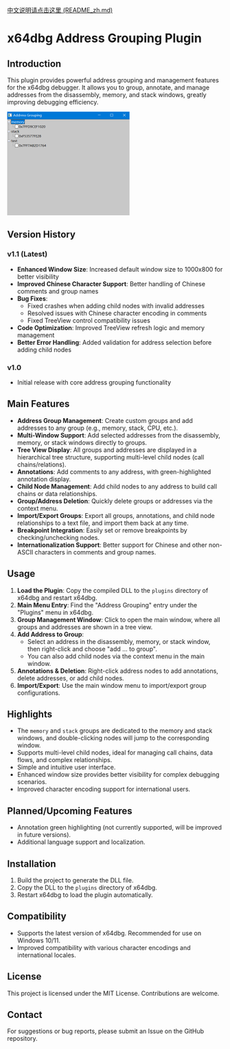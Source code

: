 [中文说明请点击这里 (README_zh.md)](README_zh.md) 

# x64dbg Address Grouping Plugin

## Introduction

This plugin provides powerful address grouping and management features for the x64dbg debugger. It allows you to group, annotate, and manage addresses from the disassembly, memory, and stack windows, greatly improving debugging efficiency.

<img src="./AddressGrouping.png" style="zoom:50%">

## Version History

### v1.1 (Latest)
- **Enhanced Window Size**: Increased default window size to 1000x800 for better visibility
- **Improved Chinese Character Support**: Better handling of Chinese comments and group names
- **Bug Fixes**: 
  - Fixed crashes when adding child nodes with invalid addresses
  - Resolved issues with Chinese character encoding in comments
  - Fixed TreeView control compatibility issues
- **Code Optimization**: Improved TreeView refresh logic and memory management
- **Better Error Handling**: Added validation for address selection before adding child nodes

### v1.0
- Initial release with core address grouping functionality

## Main Features

- **Address Group Management**: Create custom groups and add addresses to any group (e.g., memory, stack, CPU, etc.).
- **Multi-Window Support**: Add selected addresses from the disassembly, memory, or stack windows directly to groups.
- **Tree View Display**: All groups and addresses are displayed in a hierarchical tree structure, supporting multi-level child nodes (call chains/relations).
- **Annotations**: Add comments to any address, with green-highlighted annotation display.
- **Child Node Management**: Add child nodes to any address to build call chains or data relationships.
- **Group/Address Deletion**: Quickly delete groups or addresses via the context menu.
- **Import/Export Groups**: Export all groups, annotations, and child node relationships to a text file, and import them back at any time.
- **Breakpoint Integration**: Easily set or remove breakpoints by checking/unchecking nodes.
- **Internationalization Support**: Better support for Chinese and other non-ASCII characters in comments and group names.

## Usage

1. **Load the Plugin**: Copy the compiled DLL to the `plugins` directory of x64dbg and restart x64dbg.
2. **Main Menu Entry**: Find the "Address Grouping" entry under the "Plugins" menu in x64dbg.
3. **Group Management Window**: Click to open the main window, where all groups and addresses are shown in a tree view.
4. **Add Address to Group**:
   - Select an address in the disassembly, memory, or stack window, then right-click and choose "add ... to group".
   - You can also add child nodes via the context menu in the main window.
5. **Annotations & Deletion**: Right-click address nodes to add annotations, delete addresses, or add child nodes.
6. **Import/Export**: Use the main window menu to import/export group configurations.

## Highlights
- The `memory` and `stack` groups are dedicated to the memory and stack windows, and double-clicking nodes will jump to the corresponding window.
- Supports multi-level child nodes, ideal for managing call chains, data flows, and complex relationships.
- Simple and intuitive user interface.
- Enhanced window size provides better visibility for complex debugging scenarios.
- Improved character encoding support for international users.

## Planned/Upcoming Features
- Annotation green highlighting (not currently supported, will be improved in future versions).
- Additional language support and localization.

## Installation
1. Build the project to generate the DLL file.
2. Copy the DLL to the `plugins` directory of x64dbg.
3. Restart x64dbg to load the plugin automatically.

## Compatibility
- Supports the latest version of x64dbg. Recommended for use on Windows 10/11.
- Improved compatibility with various character encodings and international locales.

## License
This project is licensed under the MIT License. Contributions are welcome.

## Contact
For suggestions or bug reports, please submit an Issue on the GitHub repository. 